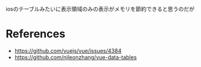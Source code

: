 
iosのテーブルみたいに表示領域のみの表示がメモリを節約できると思うのだが

# References

+ <https://github.com/vuejs/vue/issues/4384>
+ <https://github.com/njleonzhang/vue-data-tables>